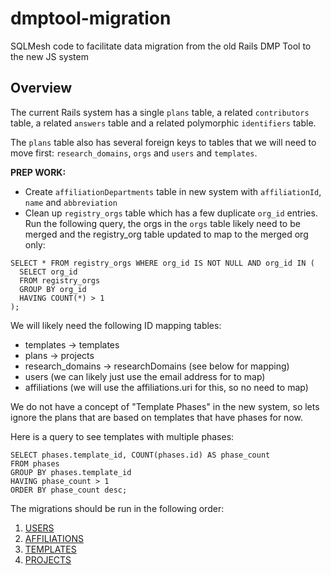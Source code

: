 # dmptool-migration
SQLMesh code to facilitate data migration from the old Rails DMP Tool to the new JS system

## Overview

The current Rails system has a single `plans` table, a related `contributors` table, a related `answers` table and a related polymorphic `identifiers` table.

The `plans` table also has several foreign keys to tables that we will need to move first: `research_domains`, `orgs` and `users` and `templates`.

**PREP WORK:**
- Create `affiliationDepartments` table in new system with `affiliationId`, `name` and `abbreviation`
- Clean up `registry_orgs` table which has a few duplicate `org_id` entries. Run the following query, the orgs in the `orgs` table likely need to be merged and the registry_org table updated to map to the merged org only:
```
SELECT * FROM registry_orgs WHERE org_id IS NOT NULL AND org_id IN (
  SELECT org_id
  FROM registry_orgs
  GROUP BY org_id
  HAVING COUNT(*) > 1
);
```

We will likely need the following ID mapping tables:
- templates -> templates
- plans -> projects
- research_domains -> researchDomains (see below for mapping)
- users (we can likely just use the email address for to map)
- affiliations (we will use the affiliations.uri for this, so no need to map)

We do not have a concept of "Template Phases" in the new system, so lets ignore the plans that are based on templates that have phases for now.

Here is a query to see templates with multiple phases:
```
SELECT phases.template_id, COUNT(phases.id) AS phase_count
FROM phases
GROUP BY phases.template_id
HAVING phase_count > 1
ORDER BY phase_count desc;
```

The migrations should be run in the following order:
1. [USERS](docs/Users.md)
2. [AFFILIATIONS](docs/Affiliations.md)
3. [TEMPLATES](docs/Templates.md)
4. [PROJECTS](docs/Projects.md)
